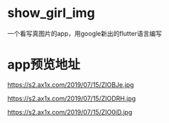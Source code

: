 # show_girl_img

一个看写真图片的app，用google新出的flutter语言编写

# app预览地址

https://s2.ax1x.com/2019/07/15/ZIOBJe.jpg

https://s2.ax1x.com/2019/07/15/ZIODRH.jpg

https://s2.ax1x.com/2019/07/15/ZIO0iD.jpg
